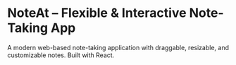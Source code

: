 # NoteAt – Flexible & Interactive Note-Taking App

A modern web-based note-taking application with draggable, resizable, and customizable notes. Built with React.
